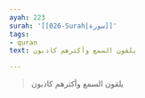 ```yaml
---
ayah: 223
surah: '[[026-Surah|سورة]]'
tags:
- quran
text: يلقون السمع وأكثرهم كاذبون

---
```

> يلقون السمع وأكثرهم كاذبون

